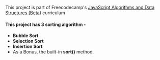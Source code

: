 This project is part of Freecodecamp's [JavaScript Algorithms and Data Structures (Beta)](https://www.freecodecamp.org/learn/javascript-algorithms-and-data-structures-v8/) curriculum

#### This project has 3 sorting algorithm -
 
 - **Bubble Sort**
 - **Selection Sort**
 - **Insertion Sort**
 - As a Bonus, the built-in **sort()** method.